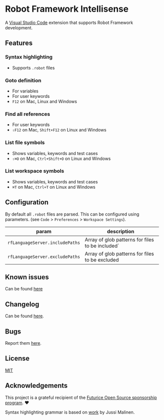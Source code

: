 # Robot Framework Intellisense

A [Visual Studio Code](https://code.visualstudio.com/) extension that supports Robot Framework development.

## Features

### Syntax highlighting
* Supports `.robot` files

### Goto definition
* For variables
* For user keywords
* `F12` on Mac, Linux and Windows

### Find all references
* For user keywords
* `⇧F12` on Mac, `Shift+F12` on Linux and Windows

### List file symbols
* Shows variables, keywords and test cases
* `⇧⌘O` on Mac, `Ctrl+Shift+O` on Linux and Windows

### List workspace symbols
* Shows variables, keywords and test cases
* `⌘T` on Mac, `Ctrl+T` on Linux and Windows

## Configuration

By default all `.robot` files are parsed. This can be configured using parameters. (see `Code` > `Preferences` > `Workspace Settings`).

|param                            | description              |
|---------------------------------|--------------------------|
| `rfLanguageServer.includePaths` | Array of glob patterns for files to be included`|
| `rfLanguageServer.excludePaths` | Array of glob patterns for files to be excluded|


## Known issues

Can be found [here](https://github.com/tomi/vscode-rf-language-server/blob/master/client/KNOWNISSUES.md)

## Changelog

Can be found [here](https://github.com/tomi/vscode-rf-language-server/blob/master/client/CHANGELOG.md).

## Bugs

Report them [here](https://github.com/tomi/vscode-rf-language-server/issues).


## License

[MIT](https://github.com/tomi/vscode-rf-language-server/blob/master/LICENSE)


## Acknowledgements

This project is a grateful recipient of the [Futurice Open Source sponsorship program](https://spiceprogram.org). ♥

Syntax highlighting grammar is based on [work](https://bitbucket.org/jussimalinen/robot.tmbundle/wiki/Home) by Jussi Malinen.
